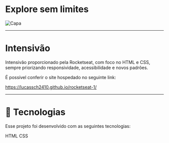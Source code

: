 # Explore sem limites

![Capa](https://github.com/LucasSch2410/rocketseat-1/assets/45702317/53fa8eaf-43cc-48ca-abf9-63e5c2e418bf)

---

# Intensivão 

Intensivão proporcionado pela Rocketseat, com foco no HTML e CSS, sempre priorizando responsividade, acessibilidade e novos padrões.

É possível conferir o site hospedado no seguinte link:

https://lucassch2410.github.io/rocketseat-1/

--- 

# 🚀 Tecnologias
Esse projeto foi desenvolvido com as seguintes tecnologias:

HTML
CSS

